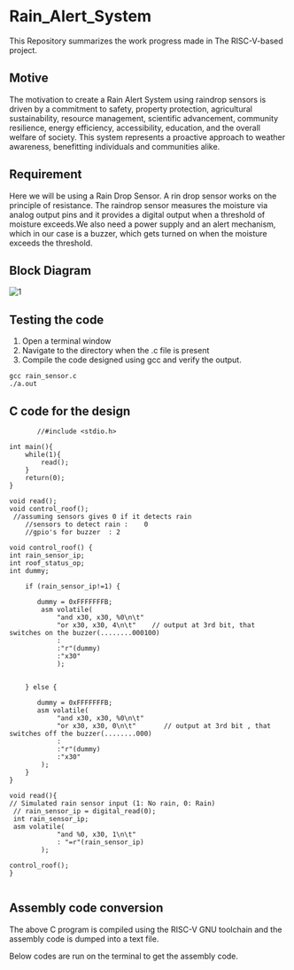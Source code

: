 # Rain_Alert_System

This Repository summarizes the work progress made in The RISC-V-based project.
<br />

## Motive

The motivation to create a Rain Alert System using raindrop sensors is driven by a commitment to safety, property protection, agricultural sustainability, resource management, scientific advancement, community resilience, energy efficiency, accessibility, education, and the overall welfare of society. This system represents a proactive approach to weather awareness, benefitting individuals and communities alike.

## Requirement

Here we will be using a Rain Drop Sensor. A rin drop sensor works on the principle of resistance. The raindrop sensor measures the moisture via analog output pins and it provides a digital output when a threshold of moisture exceeds.We also need a power supply and an alert mechanism, which in our case is a buzzer, which gets turned on when the moisture exceeds the threshold.

## Block Diagram

![1](https://github.com/mavi62/Rain_Alert_System/assets/57127783/cfa0af59-92ff-4983-8524-6959ff12167e)

## Testing the code

1. Open a terminal window
2. Navigate to the directory when the .c file is present
3. Compile the code designed using gcc and verify the output.

```
gcc rain_sensor.c
./a.out
```

## C code for the design

```
       //#include <stdio.h>

int main(){
    while(1){
        read();
    }
    return(0);
}

void read();
void control_roof();
 //assuming sensors gives 0 if it detects rain
    //sensors to detect rain :    0    
    //gpio's for buzzer  : 2

void control_roof() {
int rain_sensor_ip;
int roof_status_op;
int dummy;

    if (rain_sensor_ip!=1) {
        
       dummy = 0xFFFFFFFB;
        asm volatile(
            "and x30, x30, %0\n\t"     
            "or x30, x30, 4\n\t"    // output at 3rd bit, that switches on the buzzer(........000100)
            :
            :"r"(dummy)
            :"x30"
            );

        
    } else {
       
       dummy = 0xFFFFFFFB;
       asm volatile(
            "and x30, x30, %0\n\t"    
            "or x30, x30, 0\n\t"       // output at 3rd bit , that switches off the buzzer(........000)
            :
            :"r"(dummy)
            :"x30"
        );
    }
}

void read(){
// Simulated rain sensor input (1: No rain, 0: Rain)
 // rain_sensor_ip = digital_read(0);
 int rain_sensor_ip;
 asm volatile(
            "and %0, x30, 1\n\t"
            : "=r"(rain_sensor_ip)
        );
        
control_roof();
}


```

## Assembly code conversion

The above C program is compiled using the RISC-V GNU toolchain and the assembly code is dumped into a text file.<br />

Below codes are run on the terminal to get the assembly code.<br />
